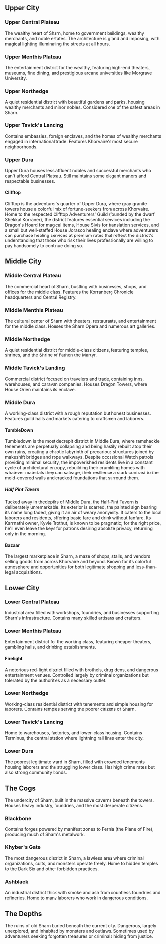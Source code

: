 ## Upper City

### Upper Central Plateau

The wealthy heart of Sharn, home to government buildings, wealthy merchants, and noble estates. The architecture is grand and imposing, with magical lighting illuminating the streets at all hours.

### Upper Menthis Plateau

The entertainment district for the wealthy, featuring high-end theaters, museums, fine dining, and prestigious arcane universities like Morgrave University.

### Upper Northedge

A quiet residential district with beautiful gardens and parks, housing wealthy merchants and minor nobles. Considered one of the safest areas in Sharn.

### Upper Tavick's Landing

Contains embassies, foreign enclaves, and the homes of wealthy merchants engaged in international trade. Features Khorvaire's most secure neighborhoods.

### Upper Dura

Upper Dura houses less affluent nobles and successful merchants who can't afford Central Plateau. Still maintains some elegant manors and respectable businesses.
#### Clifftop

Clifftop is the adventurer's quarter of Upper Dura, where gray granite towers house a colorful mix of fortune-seekers from across Khorvaire. Home to the respected Clifftop Adventurers' Guild (founded by the dwarf Shekkal Korraner), the district features essential services including the Dragon's Hoard for magical items, House Sivis for translation services, and a small but well-staffed House Jorasco healing enclave where adventurers can purchase healing services at premium rates that reflect the district's understanding that those who risk their lives professionally are willing to pay handsomely to continue doing so.
## Middle City

### Middle Central Plateau

The commercial heart of Sharn, bustling with businesses, shops, and offices for the middle class. Features the Korranberg Chronicle headquarters and Central Registry.

### Middle Menthis Plateau

The cultural center of Sharn with theaters, restaurants, and entertainment for the middle class. Houses the Sharn Opera and numerous art galleries.

### Middle Northedge

A quiet residential district for middle-class citizens, featuring temples, shrines, and the Shrine of Fathen the Martyr.

### Middle Tavick's Landing

Commercial district focused on travelers and trade, containing inns, warehouses, and caravan companies. Houses Dragon Towers, where House Orien maintains its enclave.

### Middle Dura

A working-class district with a rough reputation but honest businesses. Features guild halls and markets catering to craftsmen and laborers.

#### TumbleDown

Tumbledown is the most decrepit district in Middle Dura, where ramshackle tenements are perpetually collapsing and being hastily rebuilt atop their own ruins, creating a chaotic labyrinth of precarious structures joined by makeshift bridges and rope walkways. Despite occasional Watch patrols providing minimal security, the impoverished residents live in a constant cycle of architectural entropy, rebuilding their crumbling homes with whatever materials they can salvage, their resilience a stark contrast to the mold-covered walls and cracked foundations that surround them.

##### Half Pint Tavern

Tucked away in thedepths of Middle Dura, the Half-Pint Tavern is deliberately unremarkable. Its exterior is scarred, the painted sign bearing its name long faded, giving it an air of weary anonymity. It caters to the local laborers and residents, offering basic fare and drink without fanfare. Its Karrnathi owner, Kyvle Trothut, is known to be pragmatic; for the right price, he'll even leave the keys for patrons desiring absolute privacy, returning only in the morning.
#### Bazaar

The largest marketplace in Sharn, a maze of shops, stalls, and vendors selling goods from across Khorvaire and beyond. Known for its colorful atmosphere and opportunities for both legitimate shopping and less-than-legal acquisitions.

## Lower City

### Lower Central Plateau

Industrial area filled with workshops, foundries, and businesses supporting Sharn's infrastructure. Contains many skilled artisans and crafters.

### Lower Menthis Plateau

Entertainment district for the working class, featuring cheaper theaters, gambling halls, and drinking establishments.

#### Firelight

A notorious red-light district filled with brothels, drug dens, and dangerous entertainment venues. Controlled largely by criminal organizations but tolerated by the authorities as a necessary outlet.

### Lower Northedge

Working-class residential district with tenements and simple housing for laborers. Contains temples serving the poorer citizens of Sharn.

### Lower Tavick's Landing

Home to warehouses, factories, and lower-class housing. Contains Terminus, the central station where lightning rail lines enter the city.

### Lower Dura

The poorest legitimate ward in Sharn, filled with crowded tenements housing laborers and the struggling lower class. Has high crime rates but also strong community bonds.

## The Cogs

The undercity of Sharn, built in the massive caverns beneath the towers. Houses heavy industry, foundries, and the most desperate citizens.

### Blackbone

Contains forges powered by manifest zones to Fernia (the Plane of Fire), producing much of Sharn's metalwork.

### Khyber's Gate

The most dangerous district in Sharn, a lawless area where criminal organizations, cults, and monsters operate freely. Home to hidden temples to the Dark Six and other forbidden practices.

### Ashblack

An industrial district thick with smoke and ash from countless foundries and refineries. Home to many laborers who work in dangerous conditions.

## The Depths

The ruins of old Sharn buried beneath the current city. Dangerous, largely unexplored, and inhabited by monsters and outlaws. Sometimes used by adventurers seeking forgotten treasures or criminals hiding from justice.
